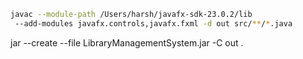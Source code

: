 ```bash
javac --module-path /Users/harsh/javafx-sdk-23.0.2/lib
 --add-modules javafx.controls,javafx.fxml -d out src/**/*.java
```

jar --create --file LibraryManagementSystem.jar -C out .
